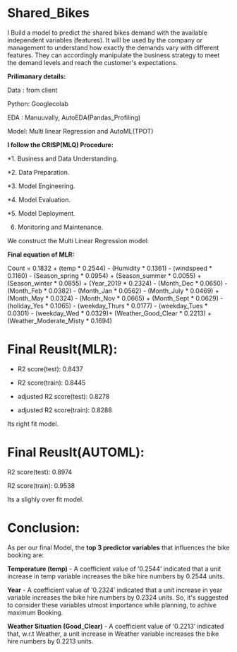 # Shared_Bikes
I Build a model to predict the shared bikes demand with the available independent variables (features).
It will be used by the company or management to understand how exactly the demands vary with different features.
They can accordingly manipulate the business strategy to meet the demand levels and reach the customer's expectations.

**Prilimanary details:**

Data : from client

Python: Googlecolab

EDA : Manuuvally, AutoEDA(Pandas_Profiling)

Model: Multi linear Regression and AutoML(TPOT)

**I follow the CRISP(MLQ) Procedure:**

*1. Business and Data Understanding.

*2. Data Preparation.

*3. Model Engineering.

*4. Model Evaluation.

*5. Model Deployment.

6. Monitoring and Maintenance.

We construct the Multi Linear Regression model:

**Final equation of MLR:**

Count =  0.1832 + (temp * 0.2544) - (Humidity * 0.1361) - (windspeed * 0.1160) - (Season_spring * 0.0954) + (Season_summer * 0.0055) +  (Season_winter * 0.0855) + (Year_2019 * 0.2324) - (Month_Dec * 0.0650) - (Month_Feb * 0.0382) - (Month_Jan * 0.0562) - (Month_July * 0.0469) +
(Month_May * 0.0324) - (Month_Nov * 0.0665) + (Month_Sept * 0.0629) -
(holiday_Yes * 0.1065) - (weekday_Thurs * 0.0177) - (weekday_Tues * 0.0301) - (weekday_Wed * 0.0329)+ (Weather_Good_Clear * 0.2213) +
(Weather_Moderate_Misty * 0.1694)

# **Final Reuslt(MLR):**

* R2 score(test):  0.8437

* R2 score(train):  0.8445

* adjusted R2 score(test): 0.8278

* adjusted R2 score(train): 0.8288

Its right fit model.

# **Final Reuslt(AUTOML):**

R2 score(test): 0.8974

R2 score(train): 0.9538

Its  a slighly over fit model.

# **Conclusion:**

As per our final Model, the **top 3 predictor variables** that influences the bike booking are:

**Temperature (temp)** - A coefficient value of ‘0.2544’ indicated that a unit increase in temp variable increases the bike hire numbers by 0.2544 units.

**Year** - A coefficient value of ‘0.2324’ indicated that a unit increase in year variable increases the bike hire numbers by 0.2324 units.
So, it's suggested to consider these variables utmost importance while planning, to achive maximum Booking.

**Weather Situation (Good_Clear)** - A coefficient value of ‘0.2213’ indicated that, w.r.t Weather, a unit increase in Weather variable increases the bike hire numbers by 0.2213 units.

